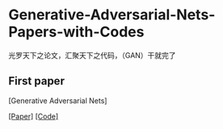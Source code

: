 # Generative-Adversarial-Nets-Papers-with-Codes
光罗天下之论文，汇聚天下之代码，（GAN）干就完了

## First paper
[Generative Adversarial Nets]

  [[Paper]](https://proceedings.neurips.cc/paper/2014/file/5ca3e9b122f61f8f06494c97b1afccf3-Paper.pdf)
  [[Code]](https://github.com/Zhijin-Ge/The-First-Demo-of-GANS)
